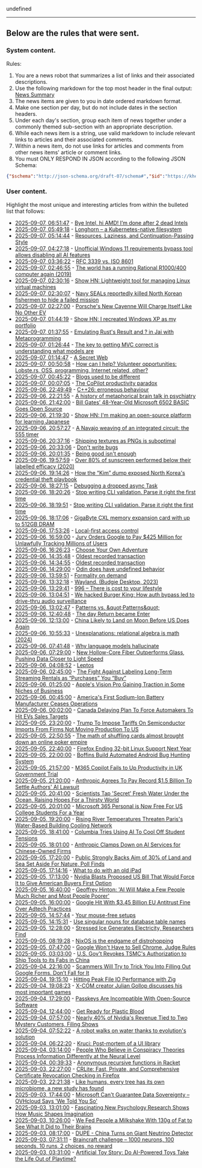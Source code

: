 undefined

---

## Below are the rules that were sent.

### System content.

Rules:

1. You are a news robot that summarizes a list of links and their associated descriptions.
2. Use the following markdown for the top most header in the final output: [News Summary](https://kherrick.github.io/news-summary/)
3. The news items are given to you in date ordered markdown format.
4. Make one section per day, but do not include dates in the section headers.
5. Under each day's section, group each item of news together under a commonly themed sub-section with an appropriate description.
6. While each news item is a string, use valid markdown to include relevant links to articles and their associated comments.
7. Within a news item, do not use links for articles and comments from other news items' article or comment links.
8. You must ONLY RESPOND IN JSON according to the following JSON Schema:

```json
{"$schema":"http://json-schema.org/draft-07/schema#","$id":"https://kherrick.github.io/news-summary/news-summary-schema.json","type":"object","properties":{"heading":{"type":"string"},"sections":{"type":"array","items":{"type":"object","properties":{"title":{"type":"string"},"newsItems":{"type":"array","items":{"type":"string"},"minItems":1}},"required":["title","newsItems"]},"minItems":1}},"required":["heading","sections"]}
```

### User content.

Highlight the most unique and interesting articles from within the bulleted list that follows:

* [2025-09-07, 06:51:47](https://lobste.rs/s/mwhbyo/bye_intel_hi_amd_i_m_done_after_2_dead_intels) - [Bye Intel, hi AMD! I’m done after 2 dead Intels](https://michael.stapelberg.ch/posts/2025-09-07-bye-intel-hi-amd-9950x3d/)
* [2025-09-07, 05:49:18](https://lobste.rs/s/vmardk/longhorn_kubernetes_native_filesystem) - [Longhorn – a Kubernetes-native filesystem](https://vegard.blog.engen.priv.no/?p=518)
* [2025-09-07, 05:14:44](https://lobste.rs/s/i4bo8y/resources_laziness_continuation) - [Resources, Laziness, and Continuation-Passing Style](https://journal.infinitenegativeutility.com/resources-laziness-and-continuation-passing-style)
* [2025-09-07, 04:27:18](https://news.ycombinator.com/item?id=45155398) - [Unofficial Windows 11 requirements bypass tool allows disabling all AI features](https://www.neowin.net/news/unofficial-windows-11-requirements-bypass-tool-now-allows-you-to-disable-all-ai-features/)
* [2025-09-07, 03:36:22](https://news.ycombinator.com/item?id=45155179) - [RFC 3339 vs. ISO 8601](https://ijmacd.github.io/rfc3339-iso8601/)
* [2025-09-07, 02:46:55](https://news.ycombinator.com/item?id=45154947) - [The world has a running Rational R1000/400 computer again (2019)](https://datamuseum.dk/wiki/Rational/R1000s400/Logbook/2019#2019-10-28)
* [2025-09-07, 02:30:16](https://news.ycombinator.com/item?id=45154857) - [Show HN: Lightweight tool for managing Linux virtual machines](https://github.com/ccheshirecat/flint)
* [2025-09-07, 02:30:07](https://news.ycombinator.com/item?id=45154856) - [Navy SEALs reportedly killed North Korean fishermen to hide a failed mission](https://www.nytimes.com/2025/09/05/us/navy-seal-north-korea-trump-2019.html)
* [2025-09-07, 02:27:00](https://soylentnews.org/article.pl?sid=25/09/06/1510251&amp;from=rss) - [Porsche&apos;s New Cayenne Will Charge Itself Like No Other EV](https://soylentnews.org/article.pl?sid=25/09/06/1510251&amp;from=rss)
* [2025-09-07, 01:44:19](https://news.ycombinator.com/item?id=45154609) - [Show HN: I recreated Windows XP as my portfolio](https://mitchivin.com/)
* [2025-09-07, 01:37:55](https://lobste.rs/s/ms327e/emulating_rust_s_result_jai_with) - [Emulating Rust&apos;s Result and ? in Jai with Metaprogramming](https://jamesoswald.dev/posts/jai-result/)
* [2025-09-07, 01:26:44](https://news.ycombinator.com/item?id=45154501) - [The key to getting MVC correct is understanding what models are](https://stlab.cc/tips/about-mvc.html)
* [2025-09-07, 01:14:47](https://lobste.rs/s/hu3jkb/secret_web) - [A Secret Web](https://blog.clew.se/posts/secret-web/)
* [2025-09-07, 00:50:58](https://lobste.rs/s/dnsdwz/how_can_i_help_volunteer_opportunities) - [How can I help? Volunteer opportunities: Lobste.rs, OSS, programming, Internet related, other?](https://lobste.rs/s/dnsdwz/how_can_i_help_volunteer_opportunities)
* [2025-09-07, 00:45:22](https://news.ycombinator.com/item?id=45154270) - [Blogs used to be different](https://jetgirl.art/blogs-used-to-be-very-different/)
* [2025-09-07, 00:07:05](https://lobste.rs/s/rxmc73/copilot_productivity_paradox) - [The CoPilot productivity paradox](https://www.marginalia.nu/log/a_125_ai_assistants/)
* [2025-09-06, 22:49:49](https://lobste.rs/s/6jbyug/c_26_erroneous_behaviour) - [C++26: erroneous behaviour](https://www.sandordargo.com/blog/2025/02/05/cpp26-erroneous-behaviour)
* [2025-09-06, 22:21:55](https://news.ycombinator.com/item?id=45153428) - [A history of metaphorical brain talk in psychiatry](https://www.nature.com/articles/s41380-025-03053-6)
* [2025-09-06, 21:42:00](https://soylentnews.org/article.pl?sid=25/09/05/0544216&amp;from=rss) - [Bill Gates’ 48-Year-Old Microsoft 6502 BASIC Goes Open Source](https://soylentnews.org/article.pl?sid=25/09/05/0544216&amp;from=rss)
* [2025-09-06, 21:19:30](https://news.ycombinator.com/item?id=45152940) - [Show HN: I&apos;m making an open-source platform for learning Japanese](https://kanadojo.com)
* [2025-09-06, 20:57:27](https://news.ycombinator.com/item?id=45152779) - [A Navajo weaving of an integrated circuit: the 555 timer](https://www.righto.com/2025/09/marilou-schultz-navajo-555-weaving.html)
* [2025-09-06, 20:37:16](https://news.ycombinator.com/item?id=45152648) - [Shipping textures as PNGs is suboptimal](https://gamesbymason.com/blog/2025/stop-shipping-pngs/)
* [2025-09-06, 20:33:06](https://lobste.rs/s/sp4unw/don_t_write_bugs) - [Don&apos;t write bugs](https://www.teamten.com/lawrence/programming/dont-write-bugs.html)
* [2025-09-06, 20:01:35](https://news.ycombinator.com/item?id=45152402) - [Being good isn&apos;t enough](https://joshs.bearblog.dev/being-good-isnt-enough/)
* [2025-09-06, 19:57:59](https://news.ycombinator.com/item?id=45152374) - [Over 80% of sunscreen performed below their labelled efficacy (2020)](https://www.consumer.org.hk/en/press-release/528-sunscreen-test)
* [2025-09-06, 19:14:26](https://news.ycombinator.com/item?id=45152066) - [How the “Kim” dump exposed North Korea&apos;s credential theft playbook](https://dti.domaintools.com/inside-the-kimsuky-leak-how-the-kim-dump-exposed-north-koreas-credential-theft-playbook/)
* [2025-09-06, 18:27:15](https://lobste.rs/s/rpvnxu/debugging_dropped_async_task) - [Debugging a dropped async Task](https://slugcat.systems/post/25-08-27-debugging-a-dropped-async-task/)
* [2025-09-06, 18:20:26](https://news.ycombinator.com/item?id=45151622) - [Stop writing CLI validation. Parse it right the first time](https://hackers.pub/@hongminhee/2025/stop-writing-cli-validation-parse-it-right-the-first-time)
* [2025-09-06, 18:19:51](https://lobste.rs/s/deaem7/stop_writing_cli_validation_parse_it) - [Stop writing CLI validation. Parse it right the first time](https://hackers.pub/@hongminhee/2025/stop-writing-cli-validation-parse-it-right-the-first-time)
* [2025-09-06, 18:17:06](https://news.ycombinator.com/item?id=45151598) - [GigaByte CXL memory expansion card with up to 512GB DRAM](https://www.gigabyte.com/PC-Accessory/AI-TOP-CXL-R5X4)
* [2025-09-06, 17:53:26](https://lobste.rs/s/c1zuvh/local_first_access_control) - [Local-first access control](https://www.inkandswitch.com/keyhive/notebook/)
* [2025-09-06, 16:59:00](https://soylentnews.org/article.pl?sid=25/09/05/0540222&amp;from=rss) - [Jury Orders Google to Pay $425 Million for Unlawfully Tracking Millions of Users](https://soylentnews.org/article.pl?sid=25/09/05/0540222&amp;from=rss)
* [2025-09-06, 16:26:23](https://lobste.rs/s/khzzgy/choose_your_own_adventure) - [Choose Your Own Adventure](https://www.filfre.net/2025/09/choose-your-own-adventure/)
* [2025-09-06, 14:35:48](https://lobste.rs/s/9jwjca/oldest_recorded_transaction) - [Oldest recorded transaction](https://avi.im/blag/2025/oldest-txn/)
* [2025-09-06, 14:34:55](https://news.ycombinator.com/item?id=45149626) - [Oldest recorded transaction](https://avi.im/blag/2025/oldest-txn/)
* [2025-09-06, 14:29:00](https://lobste.rs/s/tfpl4l/odin_does_have_undefined_behavior) - [Odin does have undefined behavior](https://www.youtube.com/watch?v=k8iCkbbBHyg)
* [2025-09-06, 13:59:51](https://lobste.rs/s/my1p2k/formality_on_demand) - [Formality on demand](https://www.inkandswitch.com/ink/notes/formality-on-demand/)
* [2025-09-06, 13:32:18](https://lobste.rs/s/iajqdh/wayland_budgie_desktop_2023) - [Wayland. (Budgie Desktop, 2023)](https://buddiesofbudgie.org/blog/wayland)
* [2025-09-06, 13:29:41](https://lobste.rs/s/o38gzs/996_there_is_cost_your_lifestyle) - [996 – There is cost to your lifestyle](https://lucumr.pocoo.org/2025/9/4/996/)
* [2025-09-06, 13:04:51](https://news.ycombinator.com/item?id=45148944) - [We hacked Burger King: How auth bypass led to drive-thru audio surveillance](https://bobdahacker.com/blog/rbi-hacked-drive-thrus/)
* [2025-09-06, 13:02:47](https://lobste.rs/s/fsczxj/patterns_vs_patterns) - [Patterns vs. \&quot;Patterns\&quot;](https://perl.plover.com/classes/design/samples/slide012a.html)
* [2025-09-06, 12:40:48](https://lobste.rs/s/zml5qc/day_return_became_enter) - [The day Return became Enter](https://aresluna.org/the-day-return-became-enter/)
* [2025-09-06, 12:13:00](https://soylentnews.org/article.pl?sid=25/09/05/0536245&amp;from=rss) - [China Likely to Land on Moon Before US Does Again](https://soylentnews.org/article.pl?sid=25/09/05/0536245&amp;from=rss)
* [2025-09-06, 10:55:33](https://lobste.rs/s/t8fc8a/unexplanations_relational_algebra_is) - [Unexplanations: relational algebra is math (2024)](https://www.scattered-thoughts.net/writing/unexplanations-relational-algebra-is-math/)
* [2025-09-06, 07:41:48](https://news.ycombinator.com/item?id=45147385) - [Why language models hallucinate](https://openai.com/index/why-language-models-hallucinate/)
* [2025-09-06, 07:29:00](https://soylentnews.org/article.pl?sid=25/09/05/0527230&amp;from=rss) - [New Hollow-Core Fiber Outperforms Glass, Pushing Data Closer to Light Speed](https://soylentnews.org/article.pl?sid=25/09/05/0527230&amp;from=rss)
* [2025-09-06, 04:08:52](https://lobste.rs/s/m5f6ww/leptos) - [Leptos](https://leptos.dev/)
* [2025-09-06, 02:45:00](https://soylentnews.org/article.pl?sid=25/09/05/0259211&amp;from=rss) - [The Fight Against Labeling Long-Term Streaming Rentals as “Purchases” You “Buy”](https://soylentnews.org/article.pl?sid=25/09/05/0259211&amp;from=rss)
* [2025-09-06, 01:25:00](https://hardware.slashdot.org/story/25/09/05/2319259/apples-vision-pro-gaining-traction-in-some-niches-of-business?utm_source=rss1.0mainlinkanon&amp;utm_medium=feed) - [Apple&apos;s Vision Pro Gaining Traction in Some Niches of Business](https://hardware.slashdot.org/story/25/09/05/2319259/apples-vision-pro-gaining-traction-in-some-niches-of-business?utm_source=rss1.0mainlinkanon&amp;utm_medium=feed)
* [2025-09-06, 00:45:00](https://hardware.slashdot.org/story/25/09/05/2126200/americas-first-sodium-ion-battery-manufacturer-ceases-operations?utm_source=rss1.0mainlinkanon&amp;utm_medium=feed) - [America&apos;s First Sodium-Ion Battery Manufacturer Ceases Operations](https://hardware.slashdot.org/story/25/09/05/2126200/americas-first-sodium-ion-battery-manufacturer-ceases-operations?utm_source=rss1.0mainlinkanon&amp;utm_medium=feed)
* [2025-09-06, 00:02:00](https://tech.slashdot.org/story/25/09/05/1957250/canada-delaying-plan-to-force-automakers-to-hit-evs-sales-targets?utm_source=rss1.0mainlinkanon&amp;utm_medium=feed) - [Canada Delaying Plan To Force Automakers To Hit EVs Sales Targets](https://tech.slashdot.org/story/25/09/05/1957250/canada-delaying-plan-to-force-automakers-to-hit-evs-sales-targets?utm_source=rss1.0mainlinkanon&amp;utm_medium=feed)
* [2025-09-05, 23:20:00](https://news.slashdot.org/story/25/09/05/1859232/trump-to-impose-tariffs-on-semiconductor-imports-from-firms-not-moving-production-to-us?utm_source=rss1.0mainlinkanon&amp;utm_medium=feed) - [Trump To Impose Tariffs On Semiconductor Imports From Firms Not Moving Production To US](https://news.slashdot.org/story/25/09/05/1859232/trump-to-impose-tariffs-on-semiconductor-imports-from-firms-not-moving-production-to-us?utm_source=rss1.0mainlinkanon&amp;utm_medium=feed)
* [2025-09-05, 22:50:55](https://news.ycombinator.com/item?id=45144610) - [The math of shuffling cards almost brought down an online poker empire](https://www.scientificamerican.com/article/how-the-math-of-shuffling-cards-almost-brought-down-an-online-poker-empire/)
* [2025-09-05, 22:40:00](https://news.slashdot.org/story/25/09/05/199223/firefox-ending-32-bit-linux-support-next-year?utm_source=rss1.0mainlinkanon&amp;utm_medium=feed) - [Firefox Ending 32-bit Linux Support Next Year](https://news.slashdot.org/story/25/09/05/199223/firefox-ending-32-bit-linux-support-next-year?utm_source=rss1.0mainlinkanon&amp;utm_medium=feed)
* [2025-09-05, 22:00:00](https://it.slashdot.org/story/25/09/05/196218/boffins-build-automated-android-bug-hunting-system?utm_source=rss1.0mainlinkanon&amp;utm_medium=feed) - [Boffins Build Automated Android Bug Hunting System](https://it.slashdot.org/story/25/09/05/196218/boffins-build-automated-android-bug-hunting-system?utm_source=rss1.0mainlinkanon&amp;utm_medium=feed)
* [2025-09-05, 21:57:00](https://soylentnews.org/article.pl?sid=25/09/04/155234&amp;from=rss) - [M365 Copilot Fails to Up Productivity in UK Government Trial](https://soylentnews.org/article.pl?sid=25/09/04/155234&amp;from=rss)
* [2025-09-05, 21:20:00](https://yro.slashdot.org/story/25/09/05/1941245/anthropic-agrees-to-pay-record-15-billion-to-settle-authors-ai-lawsuit?utm_source=rss1.0mainlinkanon&amp;utm_medium=feed) - [Anthropic Agrees To Pay Record $1.5 Billion To Settle Authors&apos; AI Lawsuit](https://yro.slashdot.org/story/25/09/05/1941245/anthropic-agrees-to-pay-record-15-billion-to-settle-authors-ai-lawsuit?utm_source=rss1.0mainlinkanon&amp;utm_medium=feed)
* [2025-09-05, 20:41:00](https://news.slashdot.org/story/25/09/05/160234/scientists-tap-secret-fresh-water-under-the-ocean-raising-hopes-for-a-thirsty-world?utm_source=rss1.0mainlinkanon&amp;utm_medium=feed) - [Scientists Tap &apos;Secret&apos; Fresh Water Under the Ocean, Raising Hopes For a Thirsty World](https://news.slashdot.org/story/25/09/05/160234/scientists-tap-secret-fresh-water-under-the-ocean-raising-hopes-for-a-thirsty-world?utm_source=rss1.0mainlinkanon&amp;utm_medium=feed)
* [2025-09-05, 20:01:00](https://it.slashdot.org/story/25/09/05/1628256/microsoft-365-personal-is-now-free-for-us-college-students-for-a-year?utm_source=rss1.0mainlinkanon&amp;utm_medium=feed) - [Microsoft 365 Personal is Now Free For US College Students For a Year](https://it.slashdot.org/story/25/09/05/1628256/microsoft-365-personal-is-now-free-for-us-college-students-for-a-year?utm_source=rss1.0mainlinkanon&amp;utm_medium=feed)
* [2025-09-05, 19:20:00](https://news.slashdot.org/story/25/09/05/1543244/rising-river-temperatures-threaten-pariss-water-based-building-cooling-network?utm_source=rss1.0mainlinkanon&amp;utm_medium=feed) - [Rising River Temperatures Threaten Paris&apos;s Water-Based Building Cooling Network](https://news.slashdot.org/story/25/09/05/1543244/rising-river-temperatures-threaten-pariss-water-based-building-cooling-network?utm_source=rss1.0mainlinkanon&amp;utm_medium=feed)
* [2025-09-05, 18:41:00](https://news.slashdot.org/story/25/09/05/1418221/columbia-tries-using-ai-to-cool-off-student-tensions?utm_source=rss1.0mainlinkanon&amp;utm_medium=feed) - [Columbia Tries Using AI To Cool Off Student Tensions](https://news.slashdot.org/story/25/09/05/1418221/columbia-tries-using-ai-to-cool-off-student-tensions?utm_source=rss1.0mainlinkanon&amp;utm_medium=feed)
* [2025-09-05, 18:01:00](https://slashdot.org/story/25/09/05/0535228/anthropic-clamps-down-on-ai-services-for-chinese-owned-firms?utm_source=rss1.0mainlinkanon&amp;utm_medium=feed) - [Anthropic Clamps Down on AI Services for Chinese-Owned Firms](https://slashdot.org/story/25/09/05/0535228/anthropic-clamps-down-on-ai-services-for-chinese-owned-firms?utm_source=rss1.0mainlinkanon&amp;utm_medium=feed)
* [2025-09-05, 17:20:00](https://news.slashdot.org/story/25/09/05/1436209/public-strongly-backs-aim-of-30-of-land-and-sea-set-aside-for-nature-poll-finds?utm_source=rss1.0mainlinkanon&amp;utm_medium=feed) - [Public Strongly Backs Aim of 30% of Land and Sea Set Aside For Nature, Poll Finds](https://news.slashdot.org/story/25/09/05/1436209/public-strongly-backs-aim-of-30-of-land-and-sea-set-aside-for-nature-poll-finds?utm_source=rss1.0mainlinkanon&amp;utm_medium=feed)
* [2025-09-05, 17:14:16](https://news.ycombinator.com/item?id=45140973) - [What to do with an old iPad](http://odb.ar/blog/2025/09/05/hosting-my-blog-on-an-iPad-2.html)
* [2025-09-05, 17:13:00](https://soylentnews.org/article.pl?sid=25/09/04/150221&amp;from=rss) - [Nvidia Blasts Proposed US Bill That Would Force It to Give American Buyers First Option](https://soylentnews.org/article.pl?sid=25/09/04/150221&amp;from=rss)
* [2025-09-05, 16:40:00](https://slashdot.org/story/25/09/05/1428223/geoffrey-hinton-ai-will-make-a-few-people-much-richer-and-most-people-poorer?utm_source=rss1.0mainlinkanon&amp;utm_medium=feed) - [Geoffrey Hinton: &apos;AI Will Make a Few People Much Richer and Most People Poorer&apos;](https://slashdot.org/story/25/09/05/1428223/geoffrey-hinton-ai-will-make-a-few-people-much-richer-and-most-people-poorer?utm_source=rss1.0mainlinkanon&amp;utm_medium=feed)
* [2025-09-05, 16:00:00](https://tech.slashdot.org/story/25/09/05/1527251/google-hit-with-345-billion-eu-antitrust-fine-over-adtech-practices?utm_source=rss1.0mainlinkanon&amp;utm_medium=feed) - [Google Hit With $3.45 Billion EU Antitrust Fine Over Adtech Practices](https://tech.slashdot.org/story/25/09/05/1527251/google-hit-with-345-billion-eu-antitrust-fine-over-adtech-practices?utm_source=rss1.0mainlinkanon&amp;utm_medium=feed)
* [2025-09-05, 14:57:44](https://lobste.rs/s/o0x7rb/your_mouse_free_setups) - [Your mouse-free setups](https://lobste.rs/s/o0x7rb/your_mouse_free_setups)
* [2025-09-05, 14:15:31](https://lobste.rs/s/ciqk7x/use_singular_nouns_for_database_table) - [Use singular nouns for database table names](https://www.teamten.com/lawrence/programming/use-singular-nouns-for-database-table-names.html)
* [2025-09-05, 12:28:00](https://soylentnews.org/article.pl?sid=25/09/04/0430216&amp;from=rss) - [Stressed Ice Generates Electricity, Researchers Find](https://soylentnews.org/article.pl?sid=25/09/04/0430216&amp;from=rss)
* [2025-09-05, 08:19:28](https://lobste.rs/s/d30ska/nixos_is_endgame_distrohopping) - [NixOS is the endgame of distrohopping](https://joshblais.com/blog/nixos-is-the-endgame-of-distrohopping/)
* [2025-09-05, 07:47:00](https://soylentnews.org/article.pl?sid=25/09/04/0419219&amp;from=rss) - [Google Won&apos;t Have to Sell Chrome, Judge Rules](https://soylentnews.org/article.pl?sid=25/09/04/0419219&amp;from=rss)
* [2025-09-05, 03:03:00](https://soylentnews.org/article.pl?sid=25/09/04/0414246&amp;from=rss) - [U.S. Gov&apos;t Revokes TSMC&apos;s Authorization to Ship Tools to its Fabs in China](https://soylentnews.org/article.pl?sid=25/09/04/0414246&amp;from=rss)
* [2025-09-04, 22:16:00](https://soylentnews.org/article.pl?sid=25/09/04/048238&amp;from=rss) - [Scammers Will Try to Trick You Into Filling Out Google Forms. Don’t Fall for It](https://soylentnews.org/article.pl?sid=25/09/04/048238&amp;from=rss)
* [2025-09-04, 19:15:10](https://news.ycombinator.com/item?id=45131121) - [Hitting Peak File IO Performance with Zig](https://steelcake.com/blog/nvme-zig/)
* [2025-09-04, 19:08:23](https://news.ycombinator.com/item?id=45131040) - [X-COM creator Julian Gollop discusses his most important games](https://www.pcgamer.com/collected-works-julian-gollop/)
* [2025-09-04, 17:29:00](https://soylentnews.org/article.pl?sid=25/09/04/0350224&amp;from=rss) - [Passkeys Are Incompatible With Open-Source Software](https://soylentnews.org/article.pl?sid=25/09/04/0350224&amp;from=rss)
* [2025-09-04, 12:44:00](https://soylentnews.org/article.pl?sid=25/09/03/0226210&amp;from=rss) - [Get Ready for Plastic Blood](https://soylentnews.org/article.pl?sid=25/09/03/0226210&amp;from=rss)
* [2025-09-04, 07:57:00](https://soylentnews.org/article.pl?sid=25/09/03/0223245&amp;from=rss) - [Nearly 40% of Nvidia&apos;s Revenue Tied to Two Mystery Customers, Filing Shows](https://soylentnews.org/article.pl?sid=25/09/03/0223245&amp;from=rss)
* [2025-09-04, 07:52:22](https://news.ycombinator.com/item?id=45124743) - [A robot walks on water thanks to evolution&apos;s solution](https://arstechnica.com/science/2025/09/robotic-bug-literally-walks-on-water/)
* [2025-09-04, 06:22:20](https://news.ycombinator.com/item?id=45124165) - [Kruci: Post-mortem of a UI library](https://pwy.io/posts/kruci-post-mortem/)
* [2025-09-04, 03:14:00](https://soylentnews.org/article.pl?sid=25/09/03/0216228&amp;from=rss) - [People Who Believe in Conspiracy Theories Process Information Differently at the Neural Level](https://soylentnews.org/article.pl?sid=25/09/03/0216228&amp;from=rss)
* [2025-09-04, 00:39:33](https://news.ycombinator.com/item?id=45122069) - [Anonymous recursive functions in Racket](https://github.com/shriram/anonymous-recursive-function)
* [2025-09-03, 22:27:00](https://soylentnews.org/article.pl?sid=25/09/02/192213&amp;from=rss) - [CRLite: Fast, Private, and Comprehensive Certificate Revocation Checking in Firefox](https://soylentnews.org/article.pl?sid=25/09/02/192213&amp;from=rss)
* [2025-09-03, 22:21:38](https://news.ycombinator.com/item?id=45121010) - [Like humans, every tree has its own microbiome, a new study has found](https://www.nytimes.com/2025/08/27/science/biology-trees-microbiomes.html)
* [2025-09-03, 17:44:00](https://soylentnews.org/article.pl?sid=25/09/02/1855227&amp;from=rss) - [Microsoft Can&apos;t Guarantee Data Sovereignty – OVHcloud Says &apos;We Told You So&apos;](https://soylentnews.org/article.pl?sid=25/09/02/1855227&amp;from=rss)
* [2025-09-03, 13:01:00](https://soylentnews.org/article.pl?sid=25/09/02/1851257&amp;from=rss) - [Fascinating New Psychology Research Shows How Music Shapes Imagination](https://soylentnews.org/article.pl?sid=25/09/02/1851257&amp;from=rss)
* [2025-09-03, 10:26:00](https://soylentnews.org/article.pl?sid=25/09/03/0230242&amp;from=rss) - [We Fed People a Milkshake With 130g of Fat to See What It Did to Their Brains](https://soylentnews.org/article.pl?sid=25/09/03/0230242&amp;from=rss)
* [2025-09-03, 08:17:00](https://soylentnews.org/article.pl?sid=25/09/02/1848251&amp;from=rss) - [DUPE - China Turns on Giant Neutrino Detector](https://soylentnews.org/article.pl?sid=25/09/02/1848251&amp;from=rss)
* [2025-09-03, 07:31:11](https://news.ycombinator.com/item?id=45113181) - [Braincraft challenge – 1000 neurons, 100 seconds, 10 runs, 2 choices, no reward](https://github.com/rougier/braincraft)
* [2025-09-03, 03:31:00](https://soylentnews.org/article.pl?sid=25/09/02/0359228&amp;from=rss) - [Artificial Toy Story: Do AI-Powered Toys Take the Life Out of Playtime?](https://soylentnews.org/article.pl?sid=25/09/02/0359228&amp;from=rss)
